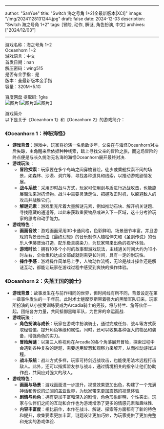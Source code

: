 
---
author: "SanYue"
title: "Switch 海之号角 1+2[全最新版本|XCI]"
image: "/img/20241128131244.jpg"
draft: false
date: 2024-12-03
description: "Switch 海之号角 1+2"
tags: [冒险, 动作, 解谜, 角色扮演, 中文]
archives: ["2024/12/03"]

---

游戏名称：海之号角 1+2   
Oceanhorn 1+2    
游戏语言：中文  
首发日期：nan  
解压密码：wing515  
是否有金手指：是  
版本：全最新版本金手指   
容量：320M+5.1G

[百度网盘](https://pan.baidu.com/s/1pvLP_O5e4RXbmakTK16Yaw) 提取码: 1gka  
![图片1](/img/bf383a.jpg)![图片2](/img/667630.jpg)![图片3](/img/ddb3ba.jpg)  

游戏简介  
以下是关于《Oceanhorn 1》和《Oceanhorn 2》的游戏简介：

### 《Oceanhorn 1：神秘海怪》
- **游戏背景**：游戏中，玩家将扮演一名勇敢少年，父亲在与海怪Oceanhorn对决后失踪，主角醒来后依据种种线索，踏上寻找父亲的冒险之旅，而这场冒险的终点便是与长久统治无名海的海怪Oceanhorn展开最终对决.
- **游戏玩法** ：
    - **冒险探索**：玩家要在多个岛屿之间穿梭冒险，徒步或乘船探索不同的场景，如森林、沙漠、洞穴等，寻找各种道具和线索，以推动游戏剧情发展。
    - **战斗系统**：采用即时战斗方式，玩家可使用剑与盾进行近战攻击，也能施展魔法来对抗怪物。战斗中需要灵活走位、把握攻击时机，以躲避敌人的攻击并战胜它们。
    - **解谜元素**：游戏里充斥着大量解谜元素，例如推动石块、解开机关谜题、寻找隐藏的通道等，以此来获取重要物品或进入下一区域，这十分考验玩家的思考和动手能力。
- **游戏特色** ：
    - **画面音效**：游戏画面采用3D卡通风格，色彩鲜明，场景细节丰富。并且游戏的背景音乐由《最终幻想》的音乐制作人植松伸夫和《圣剑传说》的音乐人伊藤贤治打造，配乐极具感染力，为玩家带来出色的视听体验。
    - **游戏时长**：拥有10多个小时的故事型游戏玩法，主线通关时间大约为10小时左右，全收集和达成全部成就则需更长时间，具有一定的耐玩性。
    - **操作手感**：游戏操作简单易上手，人物动作流畅，无论是战斗操作还是解谜互动，都能让玩家在游戏过程中感受到爽快的操作体验。

### 《Oceanhorn 2：失落王国的骑士》
- **游戏背景**：故事发生在与前作相同的世界，但时间线有所不同，背景设定在第一章事件发生的一千年前。此时术士魅摩罗斯带着强大的黑暗军队归来，玩家所扮演的从小接受训练要成为Arcadia骑士的男孩，将与特兰、詹等伙伴一起，团结各方力量，共同抵御黑暗军队，为世界的命运而战.
- **游戏玩法** ：
    - **角色扮演与成长**：玩家在游戏中扮演骑士，通过完成任务、战斗等方式获取经验值，提升角色等级和属性。同时，还可以收集各种强大的物品和装备，增强角色的实力。
    - **冒险解谜**：以第三人称视角在Arcadia的各个角落展开冒险，探索过程中会遇到各种复杂的谜题，需要运用智慧和观察力来解开，从而推动游戏进程。
    - **战斗系统**：战斗方式多样，玩家可持剑近战攻击，也能使用法术远程打击敌人。此外，还可以指挥盟友参与战斗，通过情境相关的指令让他们协助作战，共同应对强大的敌人。
- **游戏特色**：
    - **画面与场景**：游戏画面进一步提升，视觉效果更加出色，构建了一个充满神话和传说的辽阔的盖亚世界，为玩家带来更加震撼的视觉体验.
    - **剧情与角色**：拥有更加丰富和深入的剧情，角色形象鲜明，个性突出。玩家与伙伴们之间的互动和合作也为游戏增添了更多的情感元素和趣味性.
    - **内容丰富度**：相比前作，本作在战斗、解谜、探索等方面都有了新的特色和提升，收集要素更加丰富，谜题设计更加巧妙，为玩家提供了更加完整和充实的游戏体验.
 
